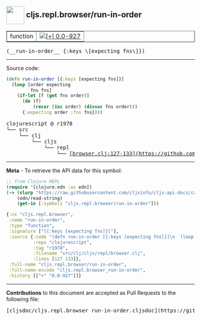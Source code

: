 ## <img width="48px" valign="middle" src="http://i.imgur.com/Hi20huC.png"> cljs.repl.browser/run-in-order

 <table border="1">
<tr>

<td>function</td>
<td><a href="https://github.com/cljsinfo/cljs-api-docs/tree/0.0-927"><img valign="middle" alt="[+] 0.0-927" src="https://img.shields.io/badge/+-0.0--927-lightgrey.svg"></a> </td>
</tr>
</table>

 <samp>
(__run-in-order__ {:keys \[expecting fns\]})<br>
</samp>

---





Source code:

```clj
(defn run-in-order [{:keys [expecting fns]}]
  (loop [order expecting
         fns fns]
    (if-let [f (get fns order)]
      (do (f)
          (recur (inc order) (dissoc fns order)))
      {:expecting order :fns fns})))
```

 <pre>
clojurescript @ r1978
└── src
    └── clj
        └── cljs
            └── repl
                └── <ins>[browser.clj:127-133](https://github.com/clojure/clojurescript/blob/r1978/src/clj/cljs/repl/browser.clj#L127-L133)</ins>
</pre>


---

__Meta__ - To retrieve the API data for this symbol:

```clj
;; from Clojure REPL
(require '[clojure.edn :as edn])
(-> (slurp "https://raw.githubusercontent.com/cljsinfo/cljs-api-docs/catalog/cljs-api.edn")
    (edn/read-string)
    (get-in [:symbols "cljs.repl.browser/run-in-order"]))
```

```clj
{:ns "cljs.repl.browser",
 :name "run-in-order",
 :type "function",
 :signature ["[{:keys [expecting fns]}]"],
 :source {:code "(defn run-in-order [{:keys [expecting fns]}]\n  (loop [order expecting\n         fns fns]\n    (if-let [f (get fns order)]\n      (do (f)\n          (recur (inc order) (dissoc fns order)))\n      {:expecting order :fns fns})))",
          :repo "clojurescript",
          :tag "r1978",
          :filename "src/clj/cljs/repl/browser.clj",
          :lines [127 133]},
 :full-name "cljs.repl.browser/run-in-order",
 :full-name-encode "cljs.repl.browser_run-in-order",
 :history [["+" "0.0-927"]]}

```

---

__Contributions__ to this document are accepted as Pull Requests to the following file:

 <pre>
[cljsdoc/cljs.repl.browser_run-in-order.cljsdoc](https://github.com/cljsinfo/cljs-api-docs/blob/master/cljsdoc/cljs.repl.browser_run-in-order.cljsdoc)
</pre>

